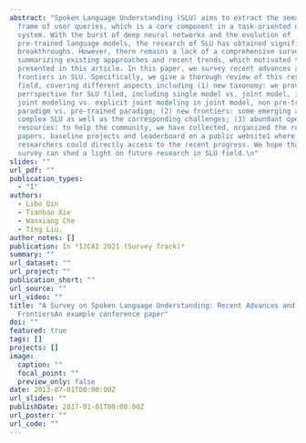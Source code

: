 ```yaml
---
abstract: "Spoken Language Understanding (SLU) aims to extract the semantics
  frame of user queries, which is a core component in a task-oriented dialog
  system. With the burst of deep neural networks and the evolution of
  pre-trained language models, the research of SLU has obtained significant
  breakthroughs. However, there remains a lack of a comprehensive survey
  summarizing existing appproaches and recent trends, which motivated the work
  presented in this article. In this paper, we survey recent advances and new
  frontiers in SLU. Specifically, we give a thorough review of this research
  field, covering different aspects including (1) new taxonomy: we provide a new
  perrspective for SLU filed, including single model vs. joint model, implicit
  joint modeling vs. explicit joint modeling in joint model, non pre-trained
  paradigm vs. pre-trained paradigm; (2) new frontiers: some emerging areas in
  complex SLU as well as the corresponding challenges; (3) abundant open-source
  resources: to help the community, we have collected, organized the related
  papers, baseline projects and leaderboard on a public website1 where SLU
  researchers could directly access to the recent progress. We hope that this
  survey can shed a light on future research in SLU field.\n"
slides: ""
url_pdf: ""
publication_types:
  - "1"
authors:
  - Libo Qin
  - Tianbao Xie
  - Wanxiang Che
  - Ting Liu.
author_notes: []
publication: In *IJCAI 2021 (Survey Track)*
summary: ""
url_dataset: ""
url_project: ""
publication_short: ""
url_source: ""
url_video: ""
title: "A Survey on Spoken Language Understanding: Recent Advances and New
  FrontiersAn example conference paper"
doi: ""
featured: true
tags: []
projects: []
image:
  caption: ""
  focal_point: ""
  preview_only: false
date: 2013-07-01T00:00:00Z
url_slides: ""
publishDate: 2017-01-01T00:00:00Z
url_poster: ""
url_code: ""
---
```

